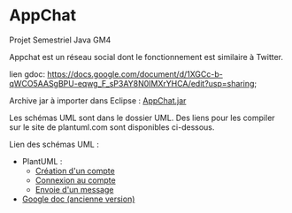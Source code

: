 # AppChat
Projet Semestriel Java GM4

Appchat est un réseau social dont le fonctionnement est similaire à Twitter.

lien gdoc: https://docs.google.com/document/d/1XGCc-b-qWCO5AASgBPU-eqwg_F_sP3AY8N0IMXrYHCA/edit?usp=sharing;

Archive jar à importer dans Eclipse : <a href="https://raw.githubusercontent.com/XgLsuLzRMy/AppChat/master/AppChat.jar">AppChat.jar</a>

Les schémas UML sont dans le dossier UML. Des liens pour les compiler sur le site de plantuml.com sont disponibles ci-dessous.

Lien des schémas UML : 

<ul>
<li> PlantUML :
	<ul>
	<li><a href="http://www.plantuml.com/plantuml/uml/nLH1JiCm4Bpx5QkUYWGVw06rGjnwGAgu8LN6tbABn8xiTQbu4Nb7FiOwTTkKMgZqmjMUcPsPTJ8D93t5kX9IaVFm7D2BXe-CCesq10-LGKidHmlq6qPfIV9L1eJAlHcxV98XV3YlbtCJI8Wa17VtcGyJM7HjrRMAZBCMOQHyrp8YMb2kRWX7oO3PICBzI96fBBARo28gaRSiCRuvuhEV33hC51f_GWQIlRy9p5OhezO8duvDQGJ2BU6BRLpqu1dg6LNbY4F1lSUpc8-90y7PpBaaLK2hvmazxZddqGRP2cMdNjQetiiIfUsKH0w6XZ6BgxsgQ9cBZhPSzh7hsb6wR7We_h7o4-f5xyaZ8sPAkMXfLzrjJqznhzY3r3hP-qMfsEW_x8CpTry1PCpVNw7fAJzB_ZDy0m00">Création d'un compte</a></li>
	<li><a href="http://www.plantuml.com/plantuml/uml/dLB1IWCn4BtdAuQUAkWFz20LyUP1ADw44hFJDfYTX6Is5h_8ViV-c9CrNLSR13s5XFVUl7aloyGwSjSwfGtx28y9emhoP8qDcXXkdKNYRqyhZ7j1DPhriqu8pcyjhHzqIgy-DkjxcrYfB0HNruKF2rZrHzSV3LjFX30p-JZ8PPOdsxrcFCrIXIFipr727k7pYozyCL90up3Lu4_8H78mje2RpSQQ7SAR5pSD0kE1yOc2xo94WKP1kRBRLF3ayMo_kyo1vAbm_i9eFMSFGIB4wlh9RidIV52-770vwlCe9bbKMiavxj2yP2U_Q5NxhCcD3gS1LTd_gyYO_Zs1xgJzDZ1MQbWYDV9vFm00">Connexion au compte</a></li>
	<li><a href="http://www.plantuml.com/plantuml/uml/bP8zRiCm38LtdOB8vA3e1J8K2RgsKz4jYq0nYG1P4aJP_RcHp-6BbNOKLsqoj9C5udsFZwItd7NANUkKnXmIl38b5QLaqKRjCpmwIpx_ABrGwaM5mJd2R8Fd6Nkod9MQNd3_K3ZOY1emU2zAWiQ5e_Lm1r4pluLardlVzC4cO3oDGwiPOXe770SZCA-dKBRNGfOOgjXAWtCAQQ0HYNc763gVcuefEOjmoQGC_PPKjdF-3UmE1uidWi_W2Gn1flTCUnz3bq029fi8744hdVMHQijBqgj5p5YkA8YTPT1HFWGinYloVVYWjFhJt4pUF9-Tck9uFNmr_UL6WdRHYAR0K-s6mNBIXLkQr-D-N_x_UxwnjgqC9N_Z5m00">Envoie d'un message</a></li>
	</ul>
</li>

<li> <a href="https://docs.google.com/presentation/d/1BCJ2X_qPnMWmMd2bntis_Sc9sNvZcfbuY4LvZ7GNqfc/edit?usp=sharing">Google doc (ancienne version)</a>
</li>
